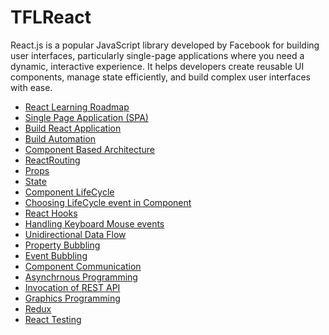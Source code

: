 # TFLReact

React.js is a popular JavaScript library developed by Facebook for building user interfaces, particularly single-page applications where you need a dynamic, interactive experience. It helps developers create reusable UI components, manage state efficiently, and build complex user interfaces with ease.
- <a href="https://github.com/RaviTambade/TFLReact/blob/main/notes/Learn.md">React Learning Roadmap</a>
- <a href="https://github.com/RaviTambade/TFLReact/blob/main/notes/SPA.md">Single Page Application (SPA)</a>
- <a href="https://github.com/RaviTambade/TFLReact/blob/main/notes/ReactBuildApp.md">Build React Application</a>
- <a href="https://github.com/RaviTambade/TFLReact/blob/main/notes/BuildAutomation.md">Build Automation</a>
- <a href="https://github.com/RaviTambade/TFLReact/blob/main/notes/ComponentbasedArchitecture.md">Component Based Architecture</a>
- <a href="https://github.com/RaviTambade/TFLReact/blob/main/notes/ReactRouting.md">ReactRouting</a>
- <a href="https://github.com/RaviTambade/TFLReact/blob/main/notes/props.md">Props</a>
- <a href="https://github.com/RaviTambade/TFLReact/blob/main/notes/State.md">State</a>
- <a href="https://github.com/RaviTambade/TFLReact/blob/main/notes/ReactLifecycle.md">Component LifeCycle</a>
- <a href="https://github.com/RaviTambade/TFLReact/blob/main/notes/lifecyclewhentouse.md">Choosing LifeCycle event in Component</a>
- <a href="https://github.com/RaviTambade/TFLReact/blob/main/notes/Hooks.md">React Hooks</a>
- <a href="https://github.com/RaviTambade/TFLReact/blob/main/notes/keyboardmouseevents.md">Handling Keyboard Mouse events</a>
- <a href="https://github.com/RaviTambade/TFLReact/blob/main/notes/unididataflow.md">Unidirectional Data Flow</a>
- <a href="https://github.com/RaviTambade/TFLReact/blob/main/notes/propertytunneling.md">Property Bubbling</a>
- <a href="https://github.com/RaviTambade/TFLReact/blob/main/notes/eventbubbling.md"> Event Bubbling</a>
- <a href="https://github.com/RaviTambade/TFLReact/blob/main/notes/ComponentCommunication.md">Component Communication</a>
- <a href="https://github.com/RaviTambade/TFLReact/blob/main/notes/sync_async.md">Asynchrnous Programming</a>
- <a href="https://github.com/RaviTambade/TFLReact/blob/main/notes/restapi.md">Invocation of REST API</a>
- <a href="https://github.com/RaviTambade/TFLReact/blob/main/notes/graphics.md">Graphics Programming</a>
- <a href="https://github.com/RaviTambade/TFLReact/blob/main/notes/redux.md">Redux</a>
- <a href="https://github.com/RaviTambade/TFLReact/blob/main/notes/Testing.md">React Testing</a>

